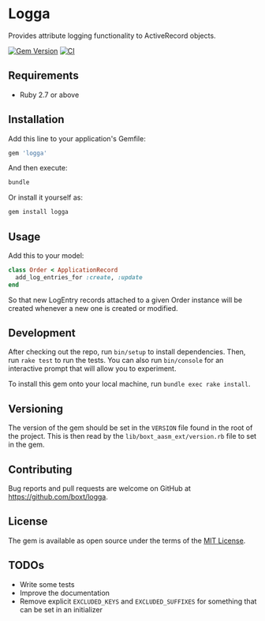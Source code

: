 # Logga

Provides attribute logging functionality to ActiveRecord objects.

[![Gem Version](https://badge.fury.io/rb/logga.svg)](https://badge.fury.io/rb/logga)
[![CI](https://github.com/boxt/logga/actions/workflows/ci.yml/badge.svg)](https://github.com/boxt/logga/actions/workflows/ci.yml)

## Requirements

* Ruby 2.7 or above

## Installation

Add this line to your application's Gemfile:

```ruby
gem 'logga'
```

And then execute:

```sh
bundle
```

Or install it yourself as:

```sh
gem install logga
```

## Usage

Add this to your model:

```ruby
class Order < ApplicationRecord
  add_log_entries_for :create, :update
end
```

So that new LogEntry records attached to a given Order instance will be created whenever a new one is created or
modified.

## Development

After checking out the repo, run `bin/setup` to install dependencies. Then, run `rake test` to run the tests. You can also run `bin/console` for an interactive prompt that will allow you to experiment.

To install this gem onto your local machine, run `bundle exec rake install`.

## Versioning

The version of the gem should be set in the `VERSION` file found in the root of the project. This is then read by the `lib/boxt_aasm_ext/version.rb` file to set in the gem.

## Contributing

Bug reports and pull requests are welcome on GitHub at https://github.com/boxt/logga.

## License

The gem is available as open source under the terms of the [MIT License](http://opensource.org/licenses/MIT).

## TODOs

- Write some tests
- Improve the documentation
- Remove explicit `EXCLUDED_KEYS` and `EXCLUDED_SUFFIXES` for something that can be set in an initializer
